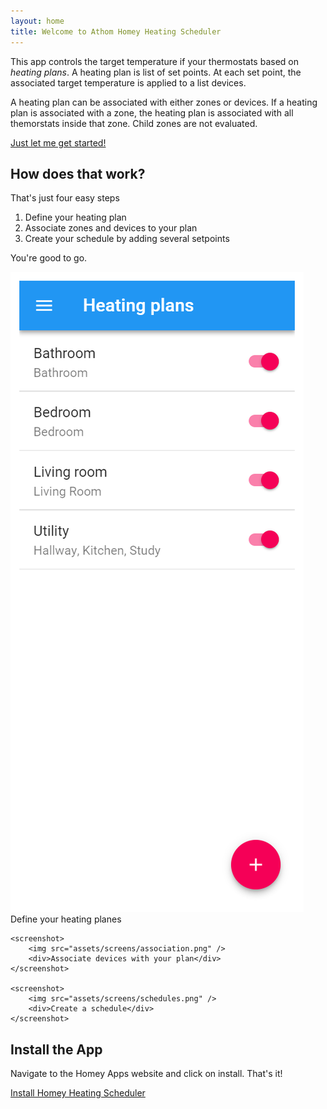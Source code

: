```yaml
---
layout: home
title: Welcome to Athom Homey Heating Scheduler
---
```


This app controls the target temperature if your thermostats based on *heating plans*. A heating plan is list of set points. At each set point, the associated target temperature is applied to a list devices.

A heating plan can be associated with either zones or devices. If a heating plan is associated with a zone, the heating plan is associated with all themorstats inside that zone. Child zones are not evaluated.

<a href="https://apps.athom.com/app/app.mskg.homey-heating" class="btn">Just let me get started!</a>

## How does that work?
That's just four easy steps
1. Define your heating plan
1. Associate zones and devices to your plan
1. Create your schedule by adding several setpoints

You're good to go.

<screenshots>
    <screenshot>
        <img src="assets/screens/plans.png" />
        <div>Define your heating planes</div>
    </screenshot>

    <screenshot>
        <img src="assets/screens/association.png" />
        <div>Associate devices with your plan</div>
    </screenshot>

    <screenshot>
        <img src="assets/screens/schedules.png" />
        <div>Create a schedule</div>
    </screenshot>
</screenshots>

## Install the App
Navigate to the Homey Apps website and click on install. That's it!

<a href="https://apps.athom.com/app/app.mskg.homey-heating" class="btn">Install Homey Heating Scheduler</a>

